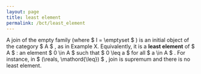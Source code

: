 ```yaml
---
layout: page
title: least element
permalink: /bct/least_element
---
```

A join of the empty family (where $ I = \emptyset $ ) is an initial object of the category $ A $ , as in Example X. Equivalently, it is a **least element** of $ A $ : an element $ 0 \in A $ such that $ 0 \leq a $ for all $ a \in A $ . For instance, in $ (\reals, \mathord{\leq}) $ , join is supremum and there is no least element.
